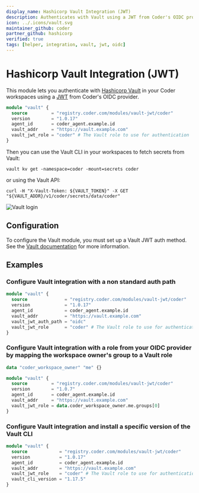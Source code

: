 ```yaml
---
display_name: Hashicorp Vault Integration (JWT)
description: Authenticates with Vault using a JWT from Coder's OIDC provider
icon: ../.icons/vault.svg
maintainer_github: coder
partner_github: hashicorp
verified: true
tags: [helper, integration, vault, jwt, oidc]
---
```


# Hashicorp Vault Integration (JWT)

This module lets you authenticate with [Hashicorp Vault](https://www.vaultproject.io/) in your Coder workspaces using a [JWT](https://developer.hashicorp.com/vault/docs/auth/jwt#jwt-authentication) from Coder's OIDC provider.

```tf
module "vault" {
  source         = "registry.coder.com/modules/vault-jwt/coder"
  version        = "1.0.17"
  agent_id       = coder_agent.example.id
  vault_addr     = "https://vault.example.com"
  vault_jwt_role = "coder" # The Vault role to use for authentication
}
```

Then you can use the Vault CLI in your workspaces to fetch secrets from Vault:

```shell
vault kv get -namespace=coder -mount=secrets coder
```

or using the Vault API:

```shell
curl -H "X-Vault-Token: ${VAULT_TOKEN}" -X GET "${VAULT_ADDR}/v1/coder/secrets/data/coder"
```

![Vault login](#)

## Configuration

To configure the Vault module, you must set up a Vault JWT auth method. See the [Vault documentation](https://developer.hashicorp.com/vault/docs/auth/jwt#configuration) for more information.

## Examples

### Configure Vault integration with a non standard auth path

```tf
module "vault" {
  source              = "registry.coder.com/modules/vault-jwt/coder"
  version             = "1.0.17"
  agent_id            = coder_agent.example.id
  vault_addr          = "https://vault.example.com"
  vault_jwt_auth_path = "oidc"
  vault_jwt_role      = "coder" # The Vault role to use for authentication
}
```

### Configure Vault integration with a role from your OIDC provider by mapping the workspace owner's group to a Vault role

```tf
data "coder_workspace_owner" "me" {}

module "vault" {
  source         = "registry.coder.com/modules/vault-jwt/coder"
  version        = "1.0.7"
  agent_id       = coder_agent.example.id
  vault_addr     = "https://vault.example.com"
  vault_jwt_role = data.coder_workspace_owner.me.groups[0]
}
```

### Configure Vault integration and install a specific version of the Vault CLI

```tf
module "vault" {
  source            = "registry.coder.com/modules/vault-jwt/coder"
  version           = "1.0.17"
  agent_id          = coder_agent.example.id
  vault_addr        = "https://vault.example.com"
  vault_jwt_role    = "coder" # The Vault role to use for authentication
  vault_cli_version = "1.17.5"
}
```
